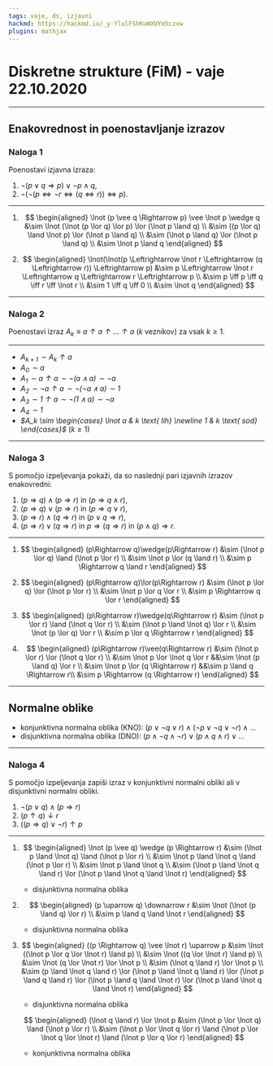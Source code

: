 ```yaml
---
tags: vaje, ds, izjavni
hackmd: https://hackmd.io/_y-YlulFShKuWXUYm5czvw
plugins: mathjax
---
```

# Diskretne strukture (FiM) - vaje 22.10.2020

---

## Enakovrednost in poenostavljanje izrazov

### Naloga 1

Poenostavi izjavna izraza:

1. $\lnot (p \vee q \Rightarrow p) \vee \lnot p \wedge q$,
2. $\lnot(\lnot(p \Leftrightarrow \lnot r \Leftrightarrow (q \Leftrightarrow r)) \Leftrightarrow p)$.

----

1. $$
   \begin{aligned}
   \lnot (p \vee q \Rightarrow p) \vee \lnot p \wedge q
   &\sim \lnot (\lnot (p \lor q) \lor p) \lor (\lnot p \land q) \\
   &\sim ((p \lor q) \land \lnot p) \lor (\lnot p \land q) \\
   &\sim (\lnot p \land q) \lor (\lnot p \land q) \\
   &\sim \lnot p \land q
   \end{aligned}
   $$

2. $$
   \begin{aligned}
   \lnot(\lnot(p \Leftrightarrow \lnot r \Leftrightarrow (q \Leftrightarrow r)) \Leftrightarrow p)
   &\sim p \Leftrightarrow \lnot r \Leftrightarrow q \Leftrightarrow r \Leftrightarrow p \\
   &\sim p \iff p \iff q \iff r \iff \lnot r \\
   &\sim 1 \iff q \iff 0 \\
   &\sim \lnot q
   \end{aligned}
   $$

---

### Naloga 2

Poenostavi izraz <i>$A_k \equiv a \uparrow a \uparrow \ldots \uparrow a$</i> ($k$ veznikov) za vsak $k \geq 1$.

----

* <i>$A_{k+1} \sim A_k \uparrow a$</i>
* <i>$A_0 \sim a$</i>
* <i>$A_1 \sim a \uparrow a \sim \lnot (a \land a) \sim \lnot a$</i>
* <i>$A_2 \sim \lnot a \uparrow a \sim \lnot (\lnot a \land a) \sim 1$</i>
* <i>$A_3 \sim 1 \uparrow a \sim \lnot (1 \land a) \sim \lnot a$</i>
* <i>$A_4 \sim 1$</i>
* <i>$A_k \sim \begin{cases} \lnot a & k \text{ lih} \newline 1 & k \text{ sod} \end{cases}$</i> ($k \ge 1$)

---

### Naloga 3

S pomočjo izpeljevanja pokaži, da so naslednji pari izjavnih izrazov enakovredni:

1. $(p\Rightarrow q)\wedge(p\Rightarrow r)$ in $(p\Rightarrow q\wedge r)$,
2. $(p\Rightarrow q)\vee(p\Rightarrow r)$ in $(p\Rightarrow q\vee r)$,
3. $(p\Rightarrow r)\wedge(q\Rightarrow r)$ in $(p\vee q\Rightarrow r)$,
4. $(p\Rightarrow r)\vee(q\Rightarrow r)$ in $p\Rightarrow (q\Rightarrow r)$ in $(p\wedge q)\Rightarrow r$.

----

1. $$
   \begin{aligned}
   (p\Rightarrow q)\wedge(p\Rightarrow r)
   &\sim (\lnot p \lor q) \land (\lnot p \lor r) \\
   &\sim \lnot p \lor (q \land r) \\
   &\sim p \Rightarrow q \land r
   \end{aligned}
   $$

2. $$
   \begin{aligned}
   (p\Rightarrow q)\lor(p\Rightarrow r)
   &\sim (\lnot p \lor q) \lor (\lnot p \lor r) \\
   &\sim \lnot p \lor q \lor r \\
   &\sim p \Rightarrow q \lor r
   \end{aligned}
   $$

3. $$
   \begin{aligned}
   (p\Rightarrow r)\wedge(q\Rightarrow r)
   &\sim (\lnot p \lor r) \land (\lnot q \lor r) \\
   &\sim (\lnot p \land \lnot q) \lor r \\
   &\sim \lnot (p \lor q) \lor r \\
   &\sim p \lor q \Rightarrow r
   \end{aligned}
   $$

4. $$
   \begin{aligned}
   (p\Rightarrow r)\vee(q\Rightarrow r)
   &\sim (\lnot p \lor r) \lor (\lnot q \lor r) \\
   &\sim \lnot p \lor \lnot q \lor r
   &&\sim \lnot (p \land q) \lor r \\
   &\sim \lnot p \lor (q \Rightarrow r)
   &&\sim p \land q \Rightarrow r\\
   &\sim p \Rightarrow (q \Rightarrow r)
   \end{aligned}
   $$

---

## Normalne oblike

* konjunktivna normalna oblika (KNO): $(p \lor \lnot q \lor r) \land (\lnot p \lor \lnot q \lor \lnot r) \land \dots$
* disjunktivna normalna oblika (DNO): $(p \land \lnot q \land \lnot r) \lor (p \land q \land r) \lor \dots$

---

### Naloga 4

S pomočjo izpeljevanja zapiši izraz v konjunktivni normalni obliki ali v disjunktivni normalni obliki.

1. $\lnot (p \vee q) \wedge (p \Rightarrow r)$
2. $(p \uparrow q) \downarrow r$
3. $((p \Rightarrow q) \vee \lnot r) \uparrow p$

----

1. $$
   \begin{aligned}
   \lnot (p \vee q) \wedge (p \Rightarrow r)
   &\sim (\lnot p \land \lnot q) \land (\lnot p \lor r) \\
   &\sim \lnot p \land \lnot q \land (\lnot p \lor r) \\
   &\sim \lnot p \land \lnot q \\
   &\sim (\lnot p \land \lnot q \land r) \lor (\lnot p \land \lnot q \land \lnot r)
   \end{aligned}
   $$
   - disjunktivna normalna oblika

2. $$
   \begin{aligned}
   (p \uparrow q) \downarrow r
   &\sim \lnot (\lnot (p \land q) \lor r) \\
   &\sim p \land q \land \lnot r
   \end{aligned}
   $$
   - disjunktivna normalna oblika

3. $$
   \begin{aligned}
   ((p \Rightarrow q) \vee \lnot r) \uparrow p
   &\sim \lnot ((\lnot p \lor q \lor \lnot r) \land p) \\
   &\sim \lnot ((q \lor \lnot r) \land p) \\
   &\sim \lnot (q \lor \lnot r) \lor \lnot p \\
   &\sim (\lnot q \land r) \lor \lnot p \\
   &\sim (p \land \lnot q \land r) \lor (\lnot p \land \lnot q \land r) \lor (\lnot p \land q \land r) \lor (\lnot p \land q \land \lnot r) \lor (\lnot p \land \lnot q \land \lnot r)
   \end{aligned}
   $$
   - disjunktivna normalna oblika

   $$
   \begin{aligned}
   (\lnot q \land r) \lor \lnot p
   &\sim (\lnot p \lor \lnot q) \land (\lnot p \lor r) \\
   &\sim (\lnot p \lor \lnot q \lor r) \land (\lnot p \lor \lnot q \lor \lnot r) \land (\lnot p \lor q \lor r)
   \end{aligned}
   $$
   - konjunktivna normalna oblika
